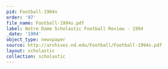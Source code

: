 ```yaml
---
pid: Football-1994s
order: '97'
file_name: Football-1994s.pdf
label: Notre Dame Scholastic Football Review - 1994
_date: '1994'
object_type: newspaper
source: http://archives.nd.edu/Football/Football-1994s.pdf
layout: scholastic
collection: scholastic
---
```

